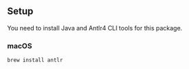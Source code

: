 ## Setup

You need to install Java and Antlr4 CLI tools for this package.

### macOS

`brew install antlr`